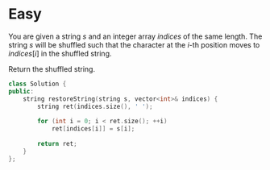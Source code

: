 # Easy

You are given a string $s$ and an integer array $indices$ of the same length. The string $s$ will be shuffled such that the character at the $i$-th position moves to $indices[i]$ in the shuffled string.

Return the shuffled string.

```cpp
class Solution {
public:
    string restoreString(string s, vector<int>& indices) {
        string ret(indices.size(), ' ');
        
        for (int i = 0; i < ret.size(); ++i)
            ret[indices[i]] = s[i];
        
        return ret;
    }
};
```
